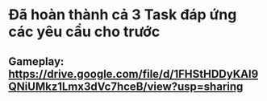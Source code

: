 # Đã hoàn thành cả 3 Task đáp ứng các yêu cầu cho trước

## Gameplay: https://drive.google.com/file/d/1FHStHDDyKAl9QNiUMkz1Lmx3dVc7hceB/view?usp=sharing
